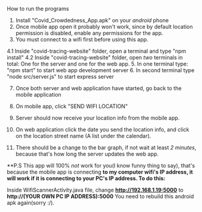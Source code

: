 How to run the programs

1. Install "Covid_Crowdedness_App.apk" on your *android* phone
2. Once mobile app open it probably won't work, since by default location permission is disabled,
enable any permissions for the app.
3. You must connect to a wifi first before using this app.

4.1 Inside "covid-tracing-website" folder, open a terminal and type "npm install"
4.2 Inside "covid-tracing-website" folder, open *two* terminals in total: One for the server and one for the web app.
5. In one terminal type: "npm start" to start web app development server
6. In second terminal type "node src/server.js" to start express server

7. Once both server and web application have started, go back to the mobile application
8. On mobile app, click "SEND WIFI LOCATION"
9. Server should now receive your location info from the mobile app.

10. On web application click the date you send the location info, and click on the location street name (A list under the calendar).
11. There should be a change to the bar graph, if not wait at least *2 minutes*, because that's how long the server updates the web app.

**P.S This app will 100% *not* work for you(I know funny thing to say), that's because the mobile app is connecting
**to my computer wifi's IP address, it will work if it is connecting to your PC's IP address. To do this:**

Inside WifiScannerActivity.java file, change **http://192.168.1.19:5000** to **http://(YOUR OWN PC IP ADDRESS):5000**
You need to rebuild this android apk again(sorry :/).
